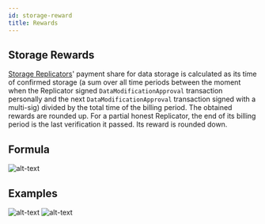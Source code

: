 ```yaml
---
id: storage-reward
title: Rewards
---
```


## Storage Rewards

[Storage Replicators](roles.md#replicator-node)' payment share for data storage is calculated as its time of confirmed storage (a sum over all time periods between the moment when the Replicator signed `DataModificationApproval` transaction personally and the next `DataModificationApproval` transaction signed with a multi-sig) divided by the total time of the billing period. The obtained rewards are rounded up. For a partial honest Replicator, the end of its billing period is the last verification it passed. Its reward is rounded down.

## Formula

![alt-text](/img/storage/formula_reward_v2.png)

## Examples

![alt-text](/img/storage/formula_reward_v2_example_1.png)
![alt-text](/img/storage/formula_reward_v2_example_2.png)
